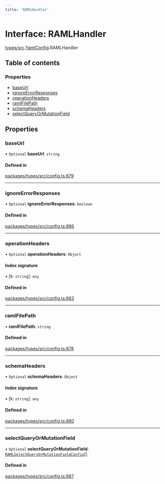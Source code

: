 ```yaml
---
title: 'RAMLHandler'
---
```


# Interface: RAMLHandler

[types/src](../modules/types_src).[YamlConfig](../modules/types_src.YamlConfig).RAMLHandler

## Table of contents

### Properties

- [baseUrl](types_src.YamlConfig.RAMLHandler#baseurl)
- [ignoreErrorResponses](types_src.YamlConfig.RAMLHandler#ignoreerrorresponses)
- [operationHeaders](types_src.YamlConfig.RAMLHandler#operationheaders)
- [ramlFilePath](types_src.YamlConfig.RAMLHandler#ramlfilepath)
- [schemaHeaders](types_src.YamlConfig.RAMLHandler#schemaheaders)
- [selectQueryOrMutationField](types_src.YamlConfig.RAMLHandler#selectqueryormutationfield)

## Properties

### baseUrl

• `Optional` **baseUrl**: `string`

#### Defined in

[packages/types/src/config.ts:879](https://github.com/Urigo/graphql-mesh/blob/master/packages/types/src/config.ts#L879)

___

### ignoreErrorResponses

• `Optional` **ignoreErrorResponses**: `boolean`

#### Defined in

[packages/types/src/config.ts:886](https://github.com/Urigo/graphql-mesh/blob/master/packages/types/src/config.ts#L886)

___

### operationHeaders

• `Optional` **operationHeaders**: `Object`

#### Index signature

▪ [k: `string`]: `any`

#### Defined in

[packages/types/src/config.ts:883](https://github.com/Urigo/graphql-mesh/blob/master/packages/types/src/config.ts#L883)

___

### ramlFilePath

• **ramlFilePath**: `string`

#### Defined in

[packages/types/src/config.ts:878](https://github.com/Urigo/graphql-mesh/blob/master/packages/types/src/config.ts#L878)

___

### schemaHeaders

• `Optional` **schemaHeaders**: `Object`

#### Index signature

▪ [k: `string`]: `any`

#### Defined in

[packages/types/src/config.ts:880](https://github.com/Urigo/graphql-mesh/blob/master/packages/types/src/config.ts#L880)

___

### selectQueryOrMutationField

• `Optional` **selectQueryOrMutationField**: [`RAMLSelectQueryOrMutationFieldConfig`](types_src.YamlConfig.RAMLSelectQueryOrMutationFieldConfig)[]

#### Defined in

[packages/types/src/config.ts:887](https://github.com/Urigo/graphql-mesh/blob/master/packages/types/src/config.ts#L887)
